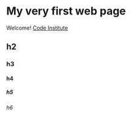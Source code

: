 # My very first web page

Welcome! [Code Institute](https://codeinstitute.net)


## h2

### h3

#### h4 

##### h5

###### h6

